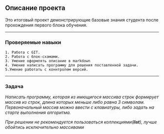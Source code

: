 ## Описание проекта

Это итоговый проект демонстрирующие базовые знания студента после прохождения первого блока обучения.
***
### Проверяемые навыки
    1. Работа с GIT.
    2. Работа с блок-схамами.
    3. Умение оформлять описание в markdown
    4. Умение написать программу для решения поставленной задачи.
    5.Умение работать с коннтролем версий.
***
### Задача
*Написать программу, которая из имющигося массива строк формирует массив из строк, длина которых меньше либо равна 3 символам. Первоначальный массив можно ввести с клавиатуры, либо задать на старте выполнения алгоритма.* 

*При решении не рекомендуется пользоваться коллекциями(***list***), лучше обойтись исключительно массивами*


